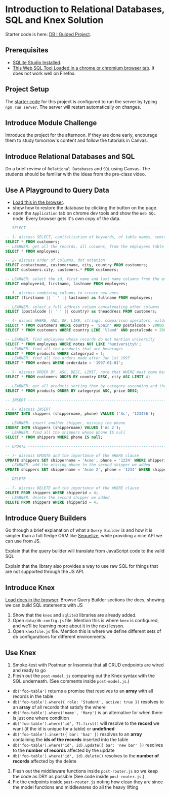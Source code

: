 # Introduction to Relational Databases, SQL and Knex Solution

Starter code is here: [DB I Guided Project](https://github.com/LambdaSchool/webdb-i-guided).

## Prerequisites

- [SQLite Studio Installed](https://sqlitestudio.pl/index.rvt?act=download).
- [This Web SQL Tool Loaded in a chrome or chromium browser tab](https://www.w3schools.com/Sql/trysql.asp?filename=trysql_select_all). It does not work well on Firefox.

## Project Setup

The [starter code](https://github.com/LambdaSchool/node-db1-guided) for this project is configured to run the server by typing `npm run server`. The server will restart automatically on changes.

## Introduce Module Challenge

Introduce the project for the afternoon. If they are done early, encourage them to study tomorrow's content and follow the tutorials in Canvas.

## Introduce Relational Databases and SQL

Do a brief review of `Relational Databases` and `SQL` using Canvas. The students should be familiar with the ideas from the pre-class video.

## Use A Playground to Query Data

- [Load this in the browser](https://www.w3schools.com/Sql/trysql.asp?filename=trysql_select_all).
- show how to restore the database by clicking the button on the page.
- open the `Application` tab on chrome dev tools and show the `Web SQL` node. Every browser gets it's own copy of the data.

```sql
-- SELECT ----------------------------------------------------------------------------

-- 1- discuss SELECT, capitalization of keywords, of table names, semicolon, star
SELECT * FROM customers;
-- LEARNER: get all the records, all columns, from the employees table
SELECT * FROM employees;

-- 2- discuss order of columns, dot notation
SELECT contactname, customername, city, country FROM customers;
SELECT customers.city, customers.* FROM customers;

-- LEARNER: select the id, first name and last name columns from the employees table
SELECT employeeid, firstname, lastname FROM employees;

-- 3- discuss combining columns to create new ones
SELECT (firstname || ' ' || lastname) as fullname FROM employees;

-- LEARNER: select a full address column concatenating other columns
SELECT (postalcode || ' ' || country) as theaddress FROM customers;

-- 4- dicuss WHERE, AND, OR, LIKE, strings, comparison operators, wildcards in strings
SELECT * FROM customers WHERE country = 'Spain' AND postalcode > 20000;
SELECT * FROM customers WHERE country LIKE '%land' AND postalcode > 20000;

-- LEARNER: find employees whose records do not mention university
SELECT * FROM employees WHERE notes NOT LIKE '%university%';
-- LEARNER: find all the products that are beverages
SELECT * FROM products WHERE categoryid = 1;
-- LEARNER: find all the orders made after Jan 1st 1997
SELECT * FROM orders WHERE orderdate > '1997-01-01';

-- 5- discuss ORDER BY, ASC, DESC, LIMIT, note that WHERE must come before ORDER BY
SELECT * FROM customers ORDER BY country DESC, city ASC LIMIT 4;

-- LEARNER: get all products sorting them by category ascending and then by price descending
SELECT * FROM products ORDER BY categoryid ASC, price DESC;

-- INSERT ----------------------------------------------------------------------------

-- 6- discuss INSERT
INSERT INTO shippers (shippername, phone) VALUES ('Ac', '123456');

-- LEARNER: insert another shipper, missing the phone
INSERT INTO shippers (shippername) VALUES ('Ac 2');
-- LEARNER: find all the shippers whose phone IS null
SELECT * FROM shippers WHERE phone IS null;

-- UPDATE ----------------------------------------------------------------------------

-- 7- discuss UPDATE and the importance of the WHERE clause
UPDATE shippers SET shippername = 'Acme', phone = '1234' WHERE shipperid = 4;
-- LEARNER: add the missing phone to the second shipper we added
UPDATE shippers SET shippername = 'Acme 2', phone = '1234' WHERE shipperid = 5;

-- DELETE ----------------------------------------------------------------------------

-- 7- discuss DELETE and the importance of the WHERE clause
DELETE FROM shippers WHERE shipperid = 4;
-- LEARNER: delete the second shipper we added
DELETE FROM shippers WHERE shipperid = 4;
```

## Introduce Query Builders

Go through a brief explanation of what a `Query Builder` is and how it is simpler than a full fledge ORM like [Sequelize](http://docs.sequelizejs.com/), while providing a nice API we can use from JS.

Explain that the query builder will translate from JavaScript code to the valid SQL

Explain that the library also provides a way to use raw SQL for things that are not supported through the JS API.

## Introduce Knex

[Load docs in the browser](https://knexjs.org). Browse Query Builder sections the docs, showing we can build SQL statements with JS

1. Show that the `knex` and `sqlite3` libraries are already added.
2. Open `data/db-config.js` file. Mention this is where `knex` is configured, and we'll be learning more about it in the next lesson.
3. Open `knexfile.js` file. Mention this is where we define different sets of db configurations for different environments.

## Use Knex

1. Smoke-test with Postman or Insomnia that all CRUD endpoints are wired and ready to go
2. Flesh out the `post-model.js` comparing out the Knex syntax with the SQL underneath. (See comments inside `post-model.js`.)

- `db('foo-table')` returns a promise that resolves to an **array** with all records in the table
- `db('foo-table').where({ role: 'Student', active: true })` resolves to an **array** of all records that satisfy the where
- `db('foo-table').where('name', 'Mary')` is an alternative for when there is just one where condition
- `db('foo-table').where('id', 7).first()` will resolve to the **record** we want (if the id is unique for a table) or **undefined**
- `db('foo-table').insert({ bar: 'baz' })` resolves to an **array** containing the **ids of the records** inserted into the table
- `db('foo-table').where('id', id).update({ bar: 'new bar' })` resolves to the **number of records** affected by the update
- `db('foo-table').where('id', id).delete()` resolves to the **number of records** affected by the delete

3. Flesh out the middleware functions inside `post-router.js` so we keep the code as DRY as possible (See code inside `post-router.js`.)
4. Fix the endpoints inside `post-router.js` noting how clean they are since the model functions and middlewares do all the heavy lifting
